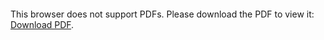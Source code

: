 <object data="christ-in-song/CIS1908pdfs/853.pdf" type="application/pdf" width="100%" height="1024px">
    <embed src="christ-in-song/CIS1908pdfs/853.pdf">
        <p>This browser does not support PDFs. Please download the PDF to view it: <a href="christ-in-song/CIS1908pdfs/853.pdf">Download PDF</a>.</p>
    </embed>
</object>
